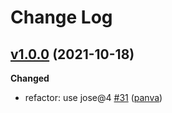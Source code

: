 # Change Log

## [v1.0.0](https://github.com/auth0/node-oauth2-jwt-bearer/tree/v1.0.0) (2021-10-18)

**Changed**
- refactor: use jose@4 [\#31](https://github.com/auth0/node-oauth2-jwt-bearer/pull/31) ([panva](https://github.com/panva))
